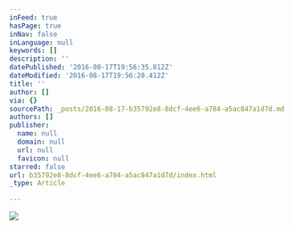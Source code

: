 ```yaml
---
inFeed: true
hasPage: true
inNav: false
inLanguage: null
keywords: []
description: ''
datePublished: '2016-08-17T19:56:35.812Z'
dateModified: '2016-08-17T19:56:20.412Z'
title: ''
author: []
via: {}
sourcePath: _posts/2016-08-17-b35792e8-8dcf-4ee6-a784-a5ac847a1d7d.md
authors: []
publisher:
  name: null
  domain: null
  url: null
  favicon: null
starred: false
url: b35792e8-8dcf-4ee6-a784-a5ac847a1d7d/index.html
_type: Article

---
```

![](https://the-grid-user-content.s3-us-west-2.amazonaws.com/45edec51-1b31-4fdf-9ef1-fee96c6d1417.jpg)